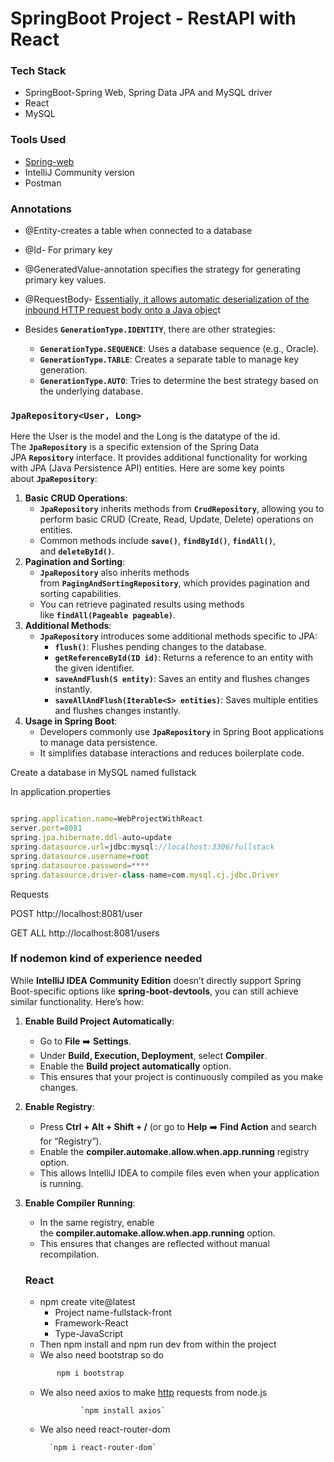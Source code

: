# SpringBoot Project - RestAPI with React

### Tech Stack

- SpringBoot-Spring Web, Spring Data JPA and MySQL driver
- React
- MySQL

### Tools Used

- [Spring-web](https://start.spring.io/)
- IntelliJ Community version
- Postman

### Annotations

- @Entity-creates a table when connected to a database
- @Id- For primary key
- @GeneratedValue-annotation specifies the strategy for generating primary key values.
- @RequestBody- [Essentially, it allows automatic deserialization of the inbound HTTP request body onto a Java objec](https://www.baeldung.com/spring-request-response-body)t

- Besides **`GenerationType.IDENTITY`**, there are other strategies:
    - **`GenerationType.SEQUENCE`**: Uses a database sequence (e.g., Oracle).
    - **`GenerationType.TABLE`**: Creates a separate table to manage key generation.
    - **`GenerationType.AUTO`**: Tries to determine the best strategy based on the underlying database.

### `JpaRepository<User, Long>`

Here the User is the model and the Long is the datatype of the id. The **`JpaRepository`** is a specific extension of the Spring Data JPA **`Repository`** interface. It provides additional functionality for working with JPA (Java Persistence API) entities. Here are some key points about **`JpaRepository`**:

1. **Basic CRUD Operations**:
    - **`JpaRepository`** inherits methods from **`CrudRepository`**, allowing you to perform basic CRUD (Create, Read, Update, Delete) operations on entities.
    - Common methods include **`save()`**, **`findById()`**, **`findAll()`**, and **`deleteById()`**.
2. **Pagination and Sorting**:
    - **`JpaRepository`** also inherits methods from **`PagingAndSortingRepository`**, which provides pagination and sorting capabilities.
    - You can retrieve paginated results using methods like **`findAll(Pageable pageable)`**.
3. **Additional Methods**:
    - **`JpaRepository`** introduces some additional methods specific to JPA:
        - **`flush()`**: Flushes pending changes to the database.
        - **`getReferenceById(ID id)`**: Returns a reference to an entity with the given identifier.
        - **`saveAndFlush(S entity)`**: Saves an entity and flushes changes instantly.
        - **`saveAllAndFlush(Iterable<S> entities)`**: Saves multiple entities and flushes changes instantly.
4. **Usage in Spring Boot**:
    - Developers commonly use **`JpaRepository`** in Spring Boot applications to manage data persistence.
    - It simplifies database interactions and reduces boilerplate code.

Create a database in MySQL named fullstack

In application.properties

```jsx

spring.application.name=WebProjectWithReact
server.port=8081
spring.jpa.hibernate.ddl-auto=update
spring.datasource.url=jdbc:mysql://localhost:3306/fullstack
spring.datasource.username=root
spring.datasource.password=****
spring.datasource.driver-class-name=com.mysql.cj.jdbc.Driver
```

Requests

POST  http://localhost:8081/user

GET ALL http://localhost:8081/users

### If nodemon kind of experience needed

 While **IntelliJ IDEA Community Edition** doesn’t directly support Spring Boot-specific options like **spring-boot-devtools**, you can still achieve similar functionality. Here’s how:

1. **Enable Build Project Automatically**:
    - Go to **File** ➡️ **Settings**.
    - Under **Build, Execution, Deployment**, select **Compiler**.
    - Enable the **Build project automatically** option.
    - This ensures that your project is continuously compiled as you make changes.
2. **Enable Registry**:
    - Press **Ctrl + Alt + Shift + /** (or go to **Help** ➡️ **Find Action** and search for “Registry”).
    - Enable the **compiler.automake.allow.when.app.running** registry option.
    - This allows IntelliJ IDEA to compile files even when your application is running.
3. **Enable Compiler Running**:
    - In the same registry, enable the **compiler.automake.allow.when.app.running** option.
    - This ensures that changes are reflected without manual recompilation.
    
    ### React
    
    - npm create vite@latest
        - Project name-fullstack-front
        - Framework-React
        - Type-JavaScript
    - Then npm install and npm run dev from within the project
    - We also need bootstrap so do
    
    ```jsx
           npm i bootstrap
    ```
    
    - We also need axios to make [http](https://nodejs.org/api/http.html) requests from node.js
    
                   `npm install axios`
    
    - We also need react-router-dom
      
            `npm i react-router-dom`
